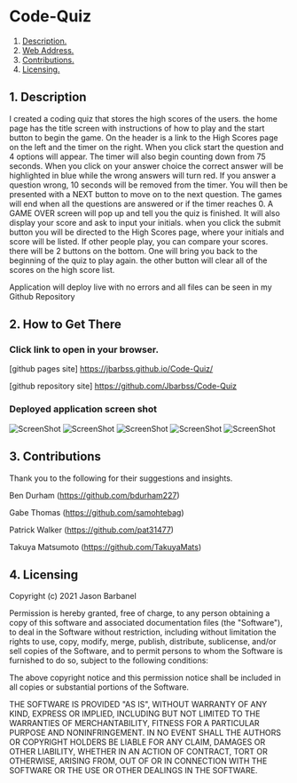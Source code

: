 # Code-Quiz

1. [ Description. ](#desc)
2. [ Web Address. ](#web-address)
3. [ Contributions. ](#contributions)
4. [ Licensing. ](#licensing)




<a name="desc"></a>
## 1. Description

I created a coding quiz that stores the high scores of the users.
the home page has the title screen with instructions of how to play and 
the start button to begin the game. On the header is a link to the High Scores page on 
the left and the timer on the right.
When you click start the question and 4 options will appear. The timer will also 
begin counting down from 75 seconds.
When you click on your answer choice the correct answer will be highlighted in blue
while the wrong answers will turn red. 
If you answer a question wrong, 10 seconds will be removed from the timer.
You will then be presented with a NEXT button to move on to the next question.
The games will end when all the questions are answered or if the timer reaches 0.
A GAME OVER screen will pop up and tell you the quiz is finished.
It will also display your score and ask to input your initials. 
when you click the submit button you will be directed to the High Scores page,
where your initials and score will be listed. 
If other people play, you can compare your scores.
there will be 2 buttons on the bottom. One will bring you back to the beginning of the quiz to play again.
the other button will clear all of the scores on the high score list.

Application will deploy live with no errors and all files can be seen in my Github Repository


<a name="web-address"></a>
## 2. How to Get There

### Click link to open in your browser.


[github pages site] https://jbarbss.github.io/Code-Quiz/

[github repository site] https://github.com/Jbarbss/Code-Quiz

### Deployed application screen shot

![ScreenShot](assets/images/code-quiz-Main.png "Main Page")
![ScreenShot](assets/images/code-quiz-Questions.png "Question Page")
![ScreenShot](assets/images/code-quiz-answers.png "Answers Page")
![ScreenShot](assets/images/code-quiz-gameover.png "Game Over Page")
![ScreenShot](assets/images/code-quiz-highscore.png "High Scores Page")



<a name="contributions"></a>
## 3. Contributions
Thank you to the following for their suggestions and insights.

Ben Durham (https://github.com/bdurham227)

Gabe Thomas (https://github.com/samohtebag)

Patrick Walker (https://github.com/pat31477)

Takuya Matsumoto (https://github.com/TakuyaMats)


<a name="licensing"></a>
## 4. Licensing


Copyright (c) 2021 Jason Barbanel

Permission is hereby granted, free of charge, to any person obtaining a copy of this software and associated documentation files (the "Software"), to deal in the Software without restriction, including without limitation the rights to use, copy, modify, merge, publish, distribute, sublicense, and/or sell copies of the Software, and to permit persons to whom the Software is furnished to do so, subject to the following conditions:

The above copyright notice and this permission notice shall be included in all copies or substantial portions of the Software.

THE SOFTWARE IS PROVIDED "AS IS", WITHOUT WARRANTY OF ANY KIND, EXPRESS OR IMPLIED, INCLUDING BUT NOT LIMITED TO THE WARRANTIES OF MERCHANTABILITY, FITNESS FOR A PARTICULAR PURPOSE AND NONINFRINGEMENT. IN NO EVENT SHALL THE AUTHORS OR COPYRIGHT HOLDERS BE LIABLE FOR ANY CLAIM, DAMAGES OR OTHER LIABILITY, WHETHER IN AN ACTION OF CONTRACT, TORT OR OTHERWISE, ARISING FROM, OUT OF OR IN CONNECTION WITH THE SOFTWARE OR THE USE OR OTHER DEALINGS IN THE SOFTWARE.